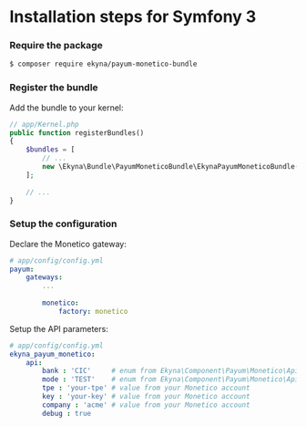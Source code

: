 # Installation steps for Symfony 3 

### Require the package

```bash
$ composer require ekyna/payum-monetico-bundle
```

### Register the bundle

Add the bundle to your kernel:

```php
// app/Kernel.php
public function registerBundles()
{
    $bundles = [
        // ...
        new \Ekyna\Bundle\PayumMoneticoBundle\EkynaPayumMoneticoBundle(),
    ];
    
    // ...
}
```

### Setup the configuration

Declare the Monetico gateway:

```yaml
# app/config/config.yml
payum:
    gateways:
        ...
    
        monetico:
            factory: monetico
```

Setup the API parameters:

```yaml
# app/config/config.yml
ekyna_payum_monetico:
    api:
        bank : 'CIC'     # enum from Ekyna\Component\Payum\Monetico\Api\Api
        mode : 'TEST'    # enum from Ekyna\Component\Payum\Monetico\Api\Api
        tpe : 'your-tpe' # value from your Monetico account
        key : 'your-key' # value from your Monetico account
        company : 'acme' # value from your Monetico account
        debug : true
```
